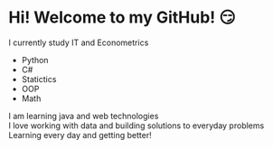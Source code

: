 # Hi! Welcome to my GitHub! :smirk:

I currently study IT and Econometrics

* Python
* C#
* Statictics
* OOP
* Math

I am learning java and web technologies <br>
I love working with data and building solutions to everyday problems <br>
Learning every day and getting better!


